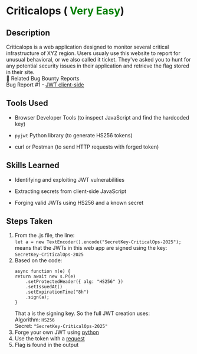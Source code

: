 # Criticalops (<font color=green> Very Easy</font>)


## Description
Criticalops is a web application designed to monitor several critical infrastructure of XYZ region. Users usualy use this website to report for unusual behavioral, or we also called it ticket. They've asked you to hunt for any potential security issues in their application and retrieve the flag stored in their site.  
📝 Related Bug Bounty Reports  
Bug Report #1 - [JWT client-side](https://hackerone.com/reports/638635)


## Tools Used

- Browser Developer Tools (to inspect JavaScript and find the hardcoded key)

- `pyjwt` Python library (to generate HS256 tokens)

- curl or Postman (to send HTTP requests with forged token)

## Skills Learned

- Identifying and exploiting JWT vulnerabilities

- Extracting secrets from client-side JavaScript

- Forging valid JWTs using HS256 and a known secret

## Steps Taken
1. From the .js file, the line:  
`let a = new TextEncoder().encode("SecretKey-CriticalOps-2025");`  
means that the JWTs in this web app are signed using the key: `SecretKey-CriticalOps-2025`
2. Based on the code:  
    ```
    async function n(e) {
    return await new s.P(e)
        .setProtectedHeader({ alg: "HS256" })
        .setIssuedAt()
        .setExpirationTime("8h")
        .sign(a);
    }
    ```
    That a is the signing key. So the full JWT creation uses:  
    Algorithm: `HS256`  
    Secret: `"SecretKey-CriticalOps-2025" ` 
3. Forge your own JWT using [python](jwttoken.py)
4. Use the token with a [request](jwttoken.py)
5. Flag is found in the output